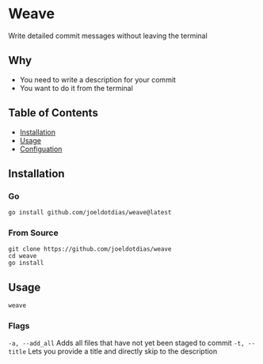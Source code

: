 # Weave
Write detailed commit messages without leaving the terminal

## Why
- You need to write a description for your commit
- You want to do it from the terminal

## Table of Contents
- [Installation](#installation)
- [Usage](#usage)
- [Configuation](#configuration)

## Installation
### Go
```sh
go install github.com/joeldotdias/weave@latest
```

### From Source
```
git clone https://github.com/joeldotdias/weave
cd weave
go install
```

## Usage
```sh
weave
```

### Flags
`-a, --add_all` Adds all files that have not yet been staged to commit
`-t, --title` Lets you provide a title and directly skip to the description
